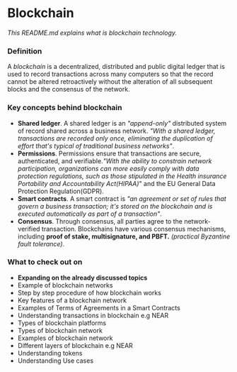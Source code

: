 # Blockchain
_This README.md explains what is blockchain technology._  

### Definition
A _blockchain_ is a decentralized, distributed and public digital ledger that is used to record transactions across many computers so that the record cannot be altered retroactively without the alteration of all subsequent blocks and the consensus of the network. 

### Key concepts behind blockchain 

* __Shared ledger__. A shared ledger is an _"append-only"_ distributed system of record shared across a business network. _"With a shared ledger, transactions are recorded only once, eliminating the duplication of effort that's typical of traditional business networks"_. 
* __Permissions__. Permissions ensure that transactions are secure, authenticated, and verifiable._"With the ability to constrain network participation, organizations can more easily comply with data protection regulations, such as those stipulated in the Health insurance Portability and Accountability Act(HIPAA)_" and the EU General Data Protection Regulation(GDPR). 
* __Smart contracts__. A smart contract is _"an agreement or set of rules that govern a business transaction; it's stored on the blockchain and is executed automatically as part of a transaction"_.
* __Consensus__. Through consensus, all parties agree to the network-verified transaction. Blockchains have various consensus mechanisms, including __proof of stake, multisignature, and PBFT.__ _(practical Byzantine fault tolerance)_. 


### What to check out on 
* __Expanding on the already discussed topics__ 
* Example of blockchain networks
* Step by step procedure of how blockchain works 
* Key features of a blockchain network 
* Examples of Terms of Agreements in a Smart Contracts 
* Understanding transactions in blockchain e.g NEAR
* Types of blockchain platforms
* Types of blockchain network 
* Examples of blockchain network 
* Different layers of blockchain e.g NEAR  
* Understanding tokens  
* Understanding Use cases  

































